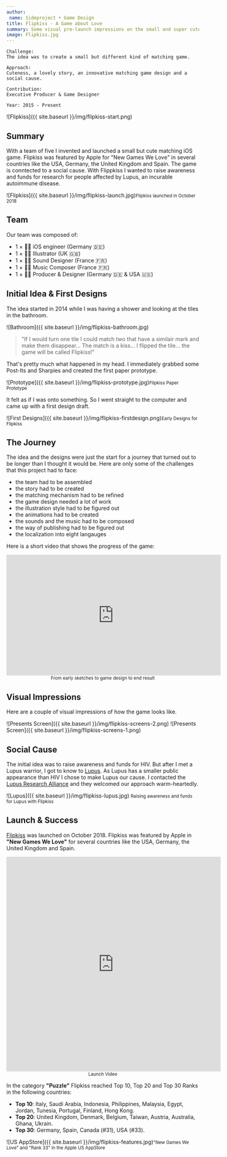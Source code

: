 ```yaml
---
author:
 name: Sideproject • Game Design
title: Flipkiss - A Game about Love
summary: Some visual pre-launch impressions on the small and super cute matching game that I'm working on as a side project.
image: Flipkiss.jpg
---
```


```
Challenge:
The idea was to create a small but different kind of matching game.

Approach:
Cuteness, a lovely story, an innovative matching game design and a social cause.

Contribution:
Executive Producer & Game Designer

Year: 2015 - Present
```

![Flipkiss]({{ site.baseurl }}/img/flipkiss-start.png)

## Summary
With a team of five I invented and launched a small but cute matching iOS game. Flipkiss was featured by Apple for "New Games We Love" in several countries like the USA, Germany, the United Kingdom and Spain. The game is conntected to a social cause. With Flippkiss I wanted to raise awareness and funds for research for people affected by Lupus, an incurable autoimmune disease. 

![Flipkiss]({{ site.baseurl }}/img/flipkiss-launch.jpg)<small>Flipkiss launched in October 2018</small>

## Team
Our team was composed of:
 
- 1 × 👨‍💻 iOS engineer (Germany 🇩🇪)
- 1 × 👩‍🎨 Illustrator (UK 🇬🇧) 
- 1 × 👩‍🎤 Sound Designer (France 🇫🇷)
- 1 × 👨‍🍳 Music Composer (France 🇫🇷)
- 1 × 👨‍✈️ Producer & Designer (Germany 🇩🇪 & USA 🇺🇸)

## Initial Idea & First Designs
The idea started in 2014 while I was having a shower and looking at the tiles in the bathroom.

![Bathroom]({{ site.baseurl }}/img/flipkiss-bathroom.jpg)

>"If I would turn one tile I could match two that have a similair mark and make them disappear… The match is a kiss… I flipped the tile… the game will be called Flipkiss!" 

That's pretty much what happened in my head. I immediately grabbed some Post-Its and Sharpies and created the first paper prototype.

![Prototype]({{ site.baseurl }}/img/flipkiss-prototype.jpg)<small>Flipkiss Paper Prototype</small>

It felt as if I was onto something. So I went straight to the computer and came up with a first design draft.

![First Designs]({{ site.baseurl }}/img/flipkiss-firstdesign.png)<small>Early Designs for Flipkiss</small>


## The Journey
The idea and the designs were just the start for a journey that turned out to be longer than I thought it would be. Here are only some of the challenges that this project had to face:

- the team had to be assembled
- the story had to be created
- the matching mechanism had to be refined
- the game design needed a lot of work
- the illustration style had to be figured out
- the animations had to be created
- the sounds and the music had to be composed
- the way of publishing had to be figured out
- the localization into eight langauges

Here is a short video that shows the progress of the game:
<iframe width="560" height="315" src="https://www.youtube.com/embed/xis8PppUNB4?rel=0&amp;showinfo=0" frameborder="0" allowfullscreen></iframe><small><center>From early sketches to game design to end result</center></small>


## Visual Impressions
Here are a couple of visual impressions of how the game looks like.

![Presents Screen]({{ site.baseurl }}/img/flipkiss-screens-2.png)
![Presents Screen]({{ site.baseurl }}/img/flipkiss-screens-1.png)


## Social Cause
The initial idea was to raise awareness and funds for HIV. But after I met a Lupus warrior, I got to know to <a href="https://www.lupusresearch.org/understanding-lupus/what-is-lupus/" target="_blank">Lupus</a>. As Lupus has a smaller public appearance than HIV I chose to make Lupus our cause. I contacted  the <a href="https://www.lupusresearch.org/" target="_blank">Lupus Research Alliance</a> and they welcomed our approach warm-heartedly.

![Lupus]({{ site.baseurl }}/img/flipkiss-lupus.jpg) <small>Raising awareness and funds for Lupus with Flipkiss</small>


## Launch & Success
<a href="https://itunes.apple.com/us/app/flipkiss/id967756192" target="_blank">Flipkiss</a> was launched on October 2018. Flipkiss was featured by Apple in **"New Games We Love"** for several countries like the USA, Germany, the United Kingdom and Spain. 

<iframe width="560" height="560" src="https://www.youtube.com/embed/ZSWsWtG896Q?vq=hd720&amp;rel=0&amp;showinfo=0" frameborder="0" allowfullscreen></iframe><small><center>Launch Video</center></small>

In the category **"Puzzle"** Flipkiss reached Top 10, Top 20 and Top 30 Ranks in the following countries:

- **Top 10**: Italy, Saudi Arabia, Indonesia, Philippines, Malaysia, Egypt, Jordan, Tunesia, Portugal, Finland, Hong Kong.
- **Top 20**: United Kingdom, Denmark, Belgium, Taiwan, Austria, Australia, Ghana, Ukrain.
- **Top 30**: Germany, Spain, Canada (#31), USA (#33).

![US AppStore]({{ site.baseurl }}/img/flipkiss-features.jpg)<small>"New Games We Love" and "Rank 33" in the Apple US AppStore</small>
